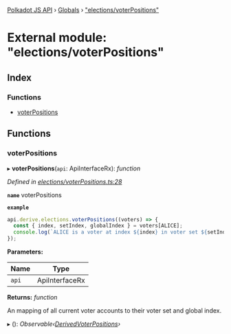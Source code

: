 [Polkadot JS API](../README.md) › [Globals](../globals.md) › ["elections/voterPositions"](_elections_voterpositions_.md)

# External module: "elections/voterPositions"

## Index

### Functions

* [voterPositions](_elections_voterpositions_.md#voterpositions)

## Functions

###  voterPositions

▸ **voterPositions**(`api`: ApiInterfaceRx): *function*

*Defined in [elections/voterPositions.ts:28](https://github.com/polkadot-js/api/blob/07b9cb1a16/packages/api-derive/src/elections/voterPositions.ts#L28)*

**`name`** voterPositions

**`example`** 
<BR>

```javascript
api.derive.elections.voterPositions((voters) => {
  const { index, setIndex, globalIndex } = voters[ALICE];
  console.log(`ALICE is a voter at index ${index} in voter set ${setIndex}, with global index ${globalIndex}.`);
});
```

**Parameters:**

Name | Type |
------ | ------ |
`api` | ApiInterfaceRx |

**Returns:** *function*

An mapping of all current voter accounts to their voter set and global index.

▸ (): *Observable‹[DerivedVoterPositions](_types_.md#derivedvoterpositions)›*
